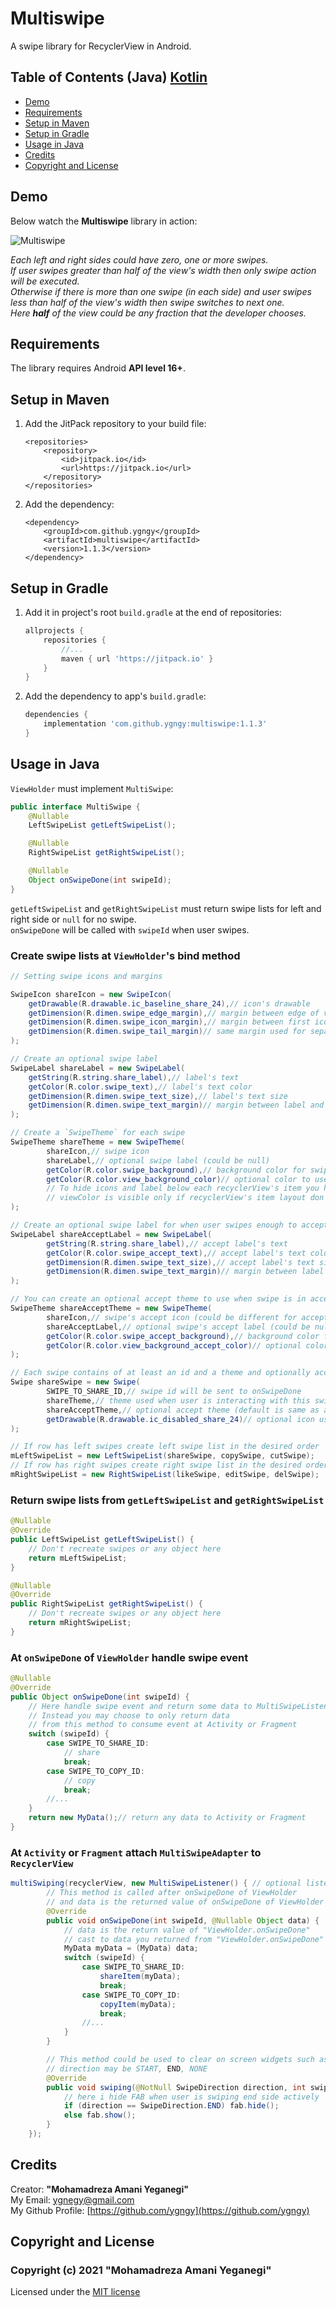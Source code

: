 # Multiswipe

A swipe library for RecyclerView in Android.

## Table of Contents (Java) [Kotlin](README.md)

- [Demo](#demo)
- [Requirements](#requirements)
- [Setup in Maven](#setup-in-maven)
- [Setup in Gradle](#setup-in-gradle)
- [Usage in Java](#usage-in-java)
- [Credits](#credits)
- [Copyright and License](#copyright-and-license)

## Demo

Below watch the **Multiswipe** library in action:

![Multiswipe](screenshots/multiswipe.gif "Multiswipe in action")

*Each left and right sides could have zero, one or more swipes.  
If user swipes greater than half of the view's width then only swipe action will be executed.  
Otherwise if there is more than one swipe (in each side) and user swipes less than half of the view's width then swipe switches to next one.  
Here **half** of the view could be any fraction that the developer chooses.*

## Requirements

The library requires Android **API level 16+**.

## Setup in Maven

1. Add the JitPack repository to your build file:

    ```maven
    <repositories>
        <repository>
            <id>jitpack.io</id>
            <url>https://jitpack.io</url>
        </repository>
    </repositories>
    ```

2. Add the dependency:

    ```maven
    <dependency>
        <groupId>com.github.ygngy</groupId>
        <artifactId>multiswipe</artifactId>
        <version>1.1.3</version>
    </dependency>
    ```

## Setup in Gradle

1. Add it in project's root `build.gradle` at the end of repositories:

    ```groovy
    allprojects {
        repositories {
            //...
            maven { url 'https://jitpack.io' }
        }
    }
    ```

2. Add the dependency to app's `build.gradle`:

    ```groovy
    dependencies {
        implementation 'com.github.ygngy:multiswipe:1.1.3'
    }
    ```

## Usage in Java

`ViewHolder` must implement `MultiSwipe`:

```java
public interface MultiSwipe {
    @Nullable
    LeftSwipeList getLeftSwipeList();

    @Nullable
    RightSwipeList getRightSwipeList();

    @Nullable
    Object onSwipeDone(int swipeId);
}
```

`getLeftSwipeList` and `getRightSwipeList` must return swipe lists for left and right side or `null` for no swipe.  
`onSwipeDone` will be called with `swipeId` when user swipes.

### Create swipe lists at `ViewHolder`'s bind method

```java
// Setting swipe icons and margins

SwipeIcon shareIcon = new SwipeIcon(
    getDrawable(R.drawable.ic_baseline_share_24),// icon's drawable
    getDimension(R.dimen.swipe_edge_margin),// margin between edge of view and first icon
    getDimension(R.dimen.swipe_icon_margin),// margin between first icon and second icon
    getDimension(R.dimen.swipe_tail_margin)// same margin used for separating other icons
);

// Create an optional swipe label
SwipeLabel shareLabel = new SwipeLabel(
    getString(R.string.share_label),// label's text
    getColor(R.color.swipe_text),// label's text color
    getDimension(R.dimen.swipe_text_size),// label's text size
    getDimension(R.dimen.swipe_text_margin)// margin between label and last icon
);

// Create a `SwipeTheme` for each swipe
SwipeTheme shareTheme = new SwipeTheme(
        shareIcon,// swipe icon
        shareLabel,// optional swipe label (could be null)
        getColor(R.color.swipe_background),// background color for swipes
        getColor(R.color.view_background_color)// optional color to use for itemView's background
        // To hide icons and label below each recyclerView's item you have to use viewColor OR layout background
        // viewColor is visible only if recyclerView's item layout don't have a background
);

// Create an optional swipe label for when user swipes enough to accept
SwipeLabel shareAcceptLabel = new SwipeLabel(
        getString(R.string.share_label),// accept label's text
        getColor(R.color.swipe_accept_text),// accept label's text color
        getDimension(R.dimen.swipe_text_size),// accept label's text size
        getDimension(R.dimen.swipe_text_margin)// margin between label and last icon
);

// You can create an optional accept theme to use when swipe is in accept state
SwipeTheme shareAcceptTheme = new SwipeTheme(
        shareIcon,// swipe's accept icon (could be different for accepted swipes)
        shareAcceptLabel,// optional swipe's accept label (could be null)
        getColor(R.color.swipe_accept_background),// background color for accepted swipe
        getColor(R.color.view_background_accept_color)// optional color to use for itemView's background
);

// Each swipe contains of at least an id and a theme and optionally acceptTheme and inactiveIcon
Swipe shareSwipe = new Swipe(
        SWIPE_TO_SHARE_ID,// swipe id will be sent to onSwipeDone
        shareTheme,// theme used when user is interacting with this swipe
        shareAcceptTheme,// optional accept theme (default is same as activeTheme)
        getDrawable(R.drawable.ic_disabled_share_24)// optional icon used for inactive themes
);

// If row has left swipes create left swipe list in the desired order
mLeftSwipeList = new LeftSwipeList(shareSwipe, copySwipe, cutSwipe);
// If row has right swipes create right swipe list in the desired order
mRightSwipeList = new RightSwipeList(likeSwipe, editSwipe, delSwipe);
```

### Return swipe lists from `getLeftSwipeList` and `getRightSwipeList`  

```java
@Nullable
@Override
public LeftSwipeList getLeftSwipeList() {
    // Don't recreate swipes or any object here
    return mLeftSwipeList;
}

@Nullable
@Override
public RightSwipeList getRightSwipeList() {
    // Don't recreate swipes or any object here
    return mRightSwipeList;
}
```

### At `onSwipeDone` of `ViewHolder` handle swipe event

```java
@Nullable
@Override
public Object onSwipeDone(int swipeId) {
    // Here handle swipe event and return some data to MultiSwipeListener
    // Instead you may choose to only return data
    // from this method to consume event at Activity or Fragment
    switch (swipeId) {
        case SWIPE_TO_SHARE_ID:
            // share
            break;
        case SWIPE_TO_COPY_ID:
            // copy
            break;
        //...
    }
    return new MyData();// return any data to Activity or Fragment
}
```

### At `Activity` or `Fragment` attach `MultiSwipeAdapter` to `RecyclerView`

```java
multiSwiping(recyclerView, new MultiSwipeListener() { // optional listener
        // This method is called after onSwipeDone of ViewHolder
        // and data is the returned value of onSwipeDone of ViewHolder
        @Override
        public void onSwipeDone(int swipeId, @Nullable Object data) {
            // data is the return value of "ViewHolder.onSwipeDone"
            // cast to data you returned from "ViewHolder.onSwipeDone"
            MyData myData = (MyData) data;
            switch (swipeId) {
                case SWIPE_TO_SHARE_ID:
                    shareItem(myData);
                    break;
                case SWIPE_TO_COPY_ID:
                    copyItem(myData);
                    break;
                //...
            }
        }

        // This method could be used to clear on screen widgets such as FABs
        // direction may be START, END, NONE
        @Override
        public void swiping(@NotNull SwipeDirection direction, int swipeListSize) {
            // here i hide FAB when user is swiping end side actively
            if (direction == SwipeDirection.END) fab.hide();
            else fab.show();
        }
    });
```

## Credits

Creator: **"Mohamadreza Amani Yeganegi"**  
My Email: [ygnegy@gmail.com](mailto:ygnegy@gmail.com)  
My Github Profile: [https://github.com/ygngy](https://github.com/ygngy)  

## Copyright and License

### Copyright (c) 2021 "Mohamadreza Amani Yeganegi"  

Licensed under the [MIT license](LICENSE)
